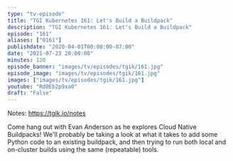```yaml
---
type: "tv-episode"
title: "TGI Kubernetes 161: Let's Build a Buildpack"
description: "TGI Kubernetes 161: Let's Build a Buildpack"
episode: "161"
aliases: ["0161"]
publishdate: "2020-04-01T00:00:00-07:00"
date: "2021-07-23 20:00:00"
minutes: 120
episode_banner: "images/tv/episodes/tgik/161.jpg"
episode_image: "images/tv/episodes/tgik/161.jpg"
images: ["images/tv/episodes/tgik/161.jpg"]
youtube: "Rd0Eb2p9xa0"
draft: "False"
---
```


Notes: https://tgik.io/notes


Come hang out with Evan Anderson as he explores Cloud Native Buildpacks! We'll probably be taking a look at what it takes to add some Python code to an existing buildpack, and then trying to run both local and on-cluster builds using the same (repeatable) tools.